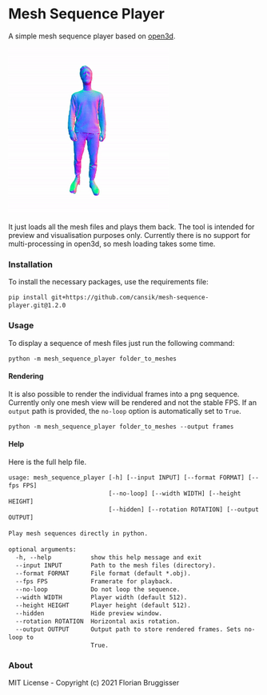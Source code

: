 # Mesh Sequence Player
A simple mesh sequence player based on [open3d](https://github.com/intel-isl/Open3D).

![person](readme/person_square.gif)

It just loads all the mesh files and plays them back. The tool is intended for preview and visualisation purposes only. Currently there is no support for multi-processing in open3d, so mesh loading takes some time.

### Installation
To install the necessary packages, use the requirements file:

```
pip install git+https://github.com/cansik/mesh-sequence-player.git@1.2.0
```

### Usage
To display a sequence of mesh files just run the following command:

```
python -m mesh_sequence_player folder_to_meshes
```

#### Rendering
It is also possible to render the individual frames into a png sequence. Currently only one mesh view will be rendered and not the stable FPS. If an `output` path is provided, the `no-loop` option is automatically set to `True`.

```
python -m mesh_sequence_player folder_to_meshes --output frames
```

#### Help
Here is the full help file.

```
usage: mesh_sequence_player [-h] [--input INPUT] [--format FORMAT] [--fps FPS]
                            [--no-loop] [--width WIDTH] [--height HEIGHT]
                            [--hidden] [--rotation ROTATION] [--output OUTPUT]

Play mesh sequences directly in python.

optional arguments:
  -h, --help           show this help message and exit
  --input INPUT        Path to the mesh files (directory).
  --format FORMAT      File format (default *.obj).
  --fps FPS            Framerate for playback.
  --no-loop            Do not loop the sequence.
  --width WIDTH        Player width (default 512).
  --height HEIGHT      Player height (default 512).
  --hidden             Hide preview window.
  --rotation ROTATION  Horizontal axis rotation.
  --output OUTPUT      Output path to store rendered frames. Sets no-loop to
                       True.
```

### About
MIT License - Copyright (c) 2021 Florian Bruggisser
